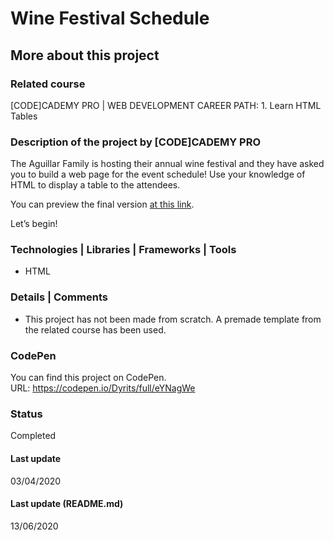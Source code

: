 # Wine Festival Schedule

## More about this project

### Related course
[CODE]CADEMY PRO | WEB DEVELOPMENT CAREER PATH: 1. Learn HTML  
Tables

### Description of the project by [CODE]CADEMY PRO
The Aguillar Family is hosting their annual wine festival and they have asked you to build a web page for the event schedule! Use your knowledge of HTML to display a table to the attendees.

You can preview the final version [at this link](https://s3.amazonaws.com/codecademy-content/courses/learn-html-tables/index.html).

Let’s begin!

### Technologies | Libraries | Frameworks | Tools  
- HTML

### Details | Comments
- This project has not been made from scratch. A premade template from the related course has been used. 

### CodePen
You can find this project on CodePen.  
URL: https://codepen.io/Dyrits/full/eYNagWe

### Status
Completed

#### Last update
03/04/2020

#### Last update (README.md)
13/06/2020 


